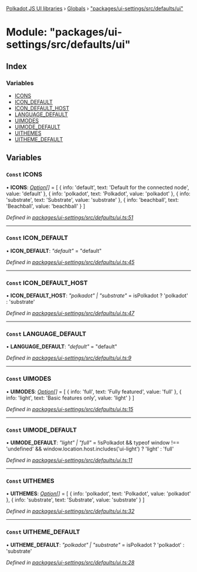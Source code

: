 [Polkadot JS UI libraries](../README.md) › [Globals](../globals.md) › ["packages/ui-settings/src/defaults/ui"](_packages_ui_settings_src_defaults_ui_.md)

# Module: "packages/ui-settings/src/defaults/ui"

## Index

### Variables

* [ICONS](_packages_ui_settings_src_defaults_ui_.md#const-icons)
* [ICON_DEFAULT](_packages_ui_settings_src_defaults_ui_.md#const-icon_default)
* [ICON_DEFAULT_HOST](_packages_ui_settings_src_defaults_ui_.md#const-icon_default_host)
* [LANGUAGE_DEFAULT](_packages_ui_settings_src_defaults_ui_.md#const-language_default)
* [UIMODES](_packages_ui_settings_src_defaults_ui_.md#const-uimodes)
* [UIMODE_DEFAULT](_packages_ui_settings_src_defaults_ui_.md#const-uimode_default)
* [UITHEMES](_packages_ui_settings_src_defaults_ui_.md#const-uithemes)
* [UITHEME_DEFAULT](_packages_ui_settings_src_defaults_ui_.md#const-uitheme_default)

## Variables

### `Const` ICONS

• **ICONS**: *[Option](_packages_ui_settings_src_types_.md#option)[]* = [
  {
    info: 'default',
    text: 'Default for the connected node',
    value: 'default'
  },
  {
    info: 'polkadot',
    text: 'Polkadot',
    value: 'polkadot'
  },
  {
    info: 'substrate',
    text: 'Substrate',
    value: 'substrate'
  },
  {
    info: 'beachball',
    text: 'Beachball',
    value: 'beachball'
  }
]

*Defined in [packages/ui-settings/src/defaults/ui.ts:51](https://github.com/polkadot-js/ui/blob/00d24f5/packages/ui-settings/src/defaults/ui.ts#L51)*

___

### `Const` ICON_DEFAULT

• **ICON_DEFAULT**: *"default"* = "default"

*Defined in [packages/ui-settings/src/defaults/ui.ts:45](https://github.com/polkadot-js/ui/blob/00d24f5/packages/ui-settings/src/defaults/ui.ts#L45)*

___

### `Const` ICON_DEFAULT_HOST

• **ICON_DEFAULT_HOST**: *"polkadot" | "substrate"* = isPolkadot
  ? 'polkadot'
  : 'substrate'

*Defined in [packages/ui-settings/src/defaults/ui.ts:47](https://github.com/polkadot-js/ui/blob/00d24f5/packages/ui-settings/src/defaults/ui.ts#L47)*

___

### `Const` LANGUAGE_DEFAULT

• **LANGUAGE_DEFAULT**: *"default"* = "default"

*Defined in [packages/ui-settings/src/defaults/ui.ts:9](https://github.com/polkadot-js/ui/blob/00d24f5/packages/ui-settings/src/defaults/ui.ts#L9)*

___

### `Const` UIMODES

• **UIMODES**: *[Option](_packages_ui_settings_src_types_.md#option)[]* = [
  {
    info: 'full',
    text: 'Fully featured',
    value: 'full'
  },
  {
    info: 'light',
    text: 'Basic features only',
    value: 'light'
  }
]

*Defined in [packages/ui-settings/src/defaults/ui.ts:15](https://github.com/polkadot-js/ui/blob/00d24f5/packages/ui-settings/src/defaults/ui.ts#L15)*

___

### `Const` UIMODE_DEFAULT

• **UIMODE_DEFAULT**: *"light" | "full"* = !isPolkadot && typeof window !== 'undefined' && window.location.host.includes('ui-light')
  ? 'light'
  : 'full'

*Defined in [packages/ui-settings/src/defaults/ui.ts:11](https://github.com/polkadot-js/ui/blob/00d24f5/packages/ui-settings/src/defaults/ui.ts#L11)*

___

### `Const` UITHEMES

• **UITHEMES**: *[Option](_packages_ui_settings_src_types_.md#option)[]* = [
  {
    info: 'polkadot',
    text: 'Polkadot',
    value: 'polkadot'
  },
  {
    info: 'substrate',
    text: 'Substrate',
    value: 'substrate'
  }
]

*Defined in [packages/ui-settings/src/defaults/ui.ts:32](https://github.com/polkadot-js/ui/blob/00d24f5/packages/ui-settings/src/defaults/ui.ts#L32)*

___

### `Const` UITHEME_DEFAULT

• **UITHEME_DEFAULT**: *"polkadot" | "substrate"* = isPolkadot
  ? 'polkadot'
  : 'substrate'

*Defined in [packages/ui-settings/src/defaults/ui.ts:28](https://github.com/polkadot-js/ui/blob/00d24f5/packages/ui-settings/src/defaults/ui.ts#L28)*
